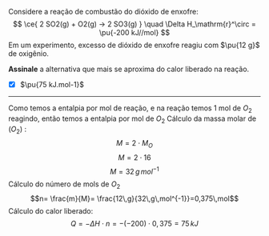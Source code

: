 Considere a reação de combustão do dióxido de enxofre:
$$
    \ce{ 2 SO2(g) + O2(g) -> 2 SO3(g) } \quad \Delta H_\mathrm{r}^\circ = \pu{-200 kJ//mol}
$$
Em um experimento, excesso de dióxido de enxofre reagiu com $\pu{12 g}$ de oxigênio.

**Assinale** a alternativa que mais se aproxima do calor liberado na reação.

- [x] $\pu{75 kJ.mol-1}$

---

Como temos a entalpia por mol de reação, e na reação temos 1 mol de $O_{2}$ reagindo, então temos a entalpia por mol de $O_{2}$
Cálculo da massa molar de $(O_{2})$ :
$$M=2\cdot M_{O}$$
$$M=2\cdot16$$
$$M=32\,g\,mol^{-1}$$
Cálculo do número de mols de $O_{2}$
$$n= \frac{m}{M}= \frac{12\,g}{32\,g\,mol^{-1}}=0,375\,mol$$
Cálculo do calor liberado:
$$Q=-\Delta H\cdot n=-(-200)\cdot0,375=75\,kJ$$

